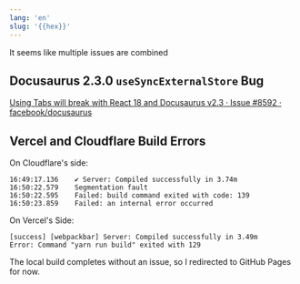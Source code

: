 ```yaml
---
lang: 'en'
slug: '{{hex}}'
---
```


It seems like multiple issues are combined


## Docusaurus 2.3.0 `useSyncExternalStore` Bug

[Using Tabs will break with React 18 and Docusaurus v2.3 · Issue #8592 · facebook/docusaurus](https://github.com/facebook/docusaurus/issues/8592#event-8378524686)

## Vercel and Cloudflare Build Errors
 
On Cloudflare's side:

```
16:49:17.136	✔ Server: Compiled successfully in 3.74m
16:50:22.579	Segmentation fault
16:50:22.595	Failed: build command exited with code: 139
16:50:23.859	Failed: an internal error occurred
```

On Vercel's Side:

```
[success] [webpackbar] Server: Compiled successfully in 3.49m
Error: Command "yarn run build" exited with 129
```

The local build completes without an issue, so I redirected to GitHub Pages for now.
